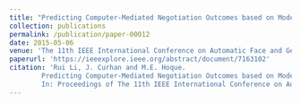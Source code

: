 ```yaml
---
title: "Predicting Computer-Mediated Negotiation Outcomes based on Modeling Facial Expression Synchronization"
collection: publications
permalink: /publication/paper-00012
date: 2015-05-06
venue: 'The 11th IEEE International Conference on Automatic Face and Gesture Recognition (FG 2015)'
paperurl: 'https://ieeexplore.ieee.org/abstract/document/7163102'
citation: 'Rui Li, J. Curhan and M.E. Hoque.
        Predicting Computer-Mediated Negotiation Outcomes based on Modeling Facial Expression Synchronization.
        In: Proceedings of The 11th IEEE International Conference on Automatic Face and Gesture Recognition (FG 2015), 1--6, May 2015.'
---
```

